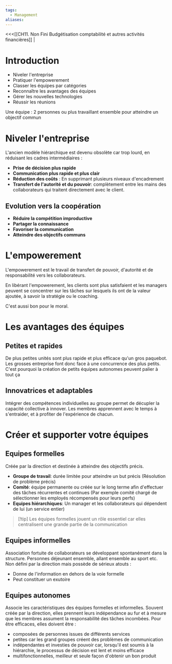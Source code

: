 ```yaml
---
tags:
  - Management
aliases:
---
```

<<<[[CH11. Non Fini Budgétisation comptabilité et autres activités financières]] |

# Introduction
- Niveler l'entreprise
- Pratiquer l'empowerement
- Classer les équipes par catégories
- Reconnaître les avantages des équipes
- Gérer les nouvelles technologies
- Réussir les réunions

Une équipe : 2 personnes ou plus travaillant ensemble pour atteindre un objectif commun

# Niveler l'entreprise
L'ancien modèle hiérarchique est devenu obsolète car trop lourd, en réduisant les cadres intermédiaires : 
- **Prise de décision plus rapide**
- **Communication plus rapide et plus clair**
- **Réduction des coûts** : En supprimant plusieurs niveaux d'encadrement
- **Transfert de l'autorité et du pouvoir**: complètement entre les mains des collaborateurs qui traitent directement avec le client.

## Evolution vers la coopération
- **Réduire la compétition improductive** 
- **Partager la connaissance**
- **Favoriser la communication**
- **Atteindre des objectifs communs**

# L'empowerement
L'empowerement est le travail de transfert de pouvoir, d'autorité et de responsabilité vers les collaborateurs.

En libérant l'empowerement, les clients sont plus satisfaient et les managers peuvent se concentrer sur les tâches sur lesquels ils ont de la valeur ajoutée, à savoir la stratégie ou le coaching.

C'est aussi bon pour le moral.

# Les avantages des équipes

## Petites et rapides
De plus petites unités sont plus rapide et plus efficace qu'un gros paquebot. Les grosses entreprise font donc face à une concurrence des plus petits. C'est pourquoi la création de petits équipes autonomes peuvent palier à tout ça

## Innovatrices et adaptables
Intégrer des compétences individuelles au groupe permet de décupler la capacité collective à innover. Les membres apprennent avec le temps à s'entraider, et à profiter de l'expérience de chacun.

# Créer et supporter votre équipes

## Equipes formelles 
Créée par la direction et destinée à atteindre des objectifs précis.
- **Groupe de travail**: durée limitée pour atteindre un but précis (Résolution de problème précis)
- **Comité**: équipe permanente ou créée sur le long terme afin d'effectuer des tâches récurrentes et continues (Par exemple comité chargé de sélectionner les employés récompensés pour leurs perfs)
- **Equipes hiérarchiques**: Un manager et les collaborateurs qui dépendent de lui (un service entier)

> [!tip] Les équipes formelles jouent un rôle essentiel car elles centralisent une grande partie de la communication

## Equipes informelles
Association fortuite de collaborateurs se développant spontanément dans la structure. Personnes déjeunant ensemble, allant ensemble au sport etc.
Non défini par la direction mais possède de sérieux atouts :
- Donne de l'information en dehors de la voie formelle
- Peut constituer un exutoire

## Equipes autonomes
Associe les caractéristiques des équipes formelles et informelles. Souvent créée par la direction, elles prennent leurs indépendance au fur et à mesure que les membres assument la responsabilité des tâches incombées.
Pour être efficaces, elles doivent être : 
- composées de personnes issues de différents services
- petites car les grand groupes créent des problèmes de communication
- indépendantes et investies de pouvoir car, lorsqu'il est soumis à la hiérarchie, le processus de décision est lent et moins efficace
- multifonctionnelles, meilleur et seule façon d'obtenir un bon produit 
